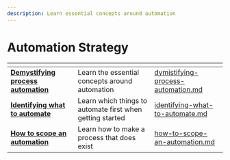 ```yaml
---
description: Learn essential concepts around automation
---
```


# Automation Strategy

<table data-view="cards"><thead><tr><th></th><th></th><th data-hidden data-card-target data-type="content-ref"></th></tr></thead><tbody><tr><td><a href="dymistifying-process-automation.md"><strong>Demystifying process automation</strong></a></td><td>Learn the essential concepts around automation</td><td><a href="dymistifying-process-automation.md">dymistifying-process-automation.md</a></td></tr><tr><td><a href="identifying-what-to-automate.md"><strong>Identifying what to automate</strong></a></td><td>Learn which things to automate first when getting started</td><td><a href="identifying-what-to-automate.md">identifying-what-to-automate.md</a></td></tr><tr><td><a href="how-to-scope-an-automation.md"><strong>How to scope an automation</strong></a></td><td>Learn how to make a process that does exist</td><td><a href="how-to-scope-an-automation.md">how-to-scope-an-automation.md</a></td></tr></tbody></table>

